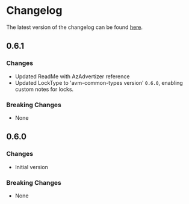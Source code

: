 # Changelog

The latest version of the changelog can be found [here](https://github.com/Azure/bicep-registry-modules/blob/main/avm/res/container-instance/container-group/CHANGELOG.md).

## 0.6.1

### Changes

- Updated ReadMe with AzAdvertizer reference
- Updated LockType to 'avm-common-types version' `0.6.0`, enabling custom notes for locks.

### Breaking Changes

- None

## 0.6.0

### Changes

- Initial version

### Breaking Changes

- None

